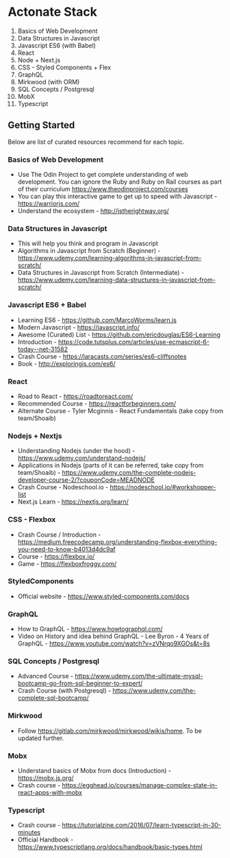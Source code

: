 # Actonate Stack

1. Basics of Web Development
2. Data Structures in Javascript
2. Javascript ES6 (with Babel)
3. React 
4. Node + Next.js
5. CSS - Styled Components + Flex
6. GraphQL
7. Mirkwood (with ORM)
8. SQL Concepts / Postgresql
9. MobX
10. Typescript

## Getting Started
Below are list of curated resources recommend for each topic.


### Basics of Web Development
- Use The Odin Project to get complete understanding of web development. You can ignore the Ruby and Ruby on Rail courses as part of their curriculum
  https://www.theodinproject.com/courses
- You can play this interactive game to get up to speed with Javascript - https://warriorjs.com/
- Understand the ecosystem - http://jstherightway.org/

### Data Structures in Javascript
- This will help you think and program in Javascript
- Algorithms in Javascript from Scratch (Beginner) - https://www.udemy.com/learning-algorithms-in-javascript-from-scratch/
- Data Structures in Javascript from Scratch (Intermediate) - https://www.udemy.com/learning-data-structures-in-javascript-from-scratch/


### Javascript ES6 + Babel
- Learning ES6 - https://github.com/MarcoWorms/learn.js
- Modern Javascript - https://javascript.info/
- Awesome (Curated) List - https://github.com/ericdouglas/ES6-Learning
- Introduction - https://code.tutsplus.com/articles/use-ecmascript-6-today--net-31582
- Crash Course - https://laracasts.com/series/es6-cliffsnotes
- Book - http://exploringjs.com/es6/

### React
- Road to React - https://roadtoreact.com/
- Recommended Course - https://reactforbeginners.com/
- Alternate Course - Tyler Mcginnis - React Fundamentals (take copy from team/Shoaib)

### Nodejs + Nextjs
- Understanding Nodejs (under the hood) - https://www.udemy.com/understand-nodejs/
- Applications in Nodejs (parts of it can be referred, take copy from team/Shoaib) - https://www.udemy.com/the-complete-nodejs-developer-course-2/?couponCode=MEADNODE
- Crash Course -  Nodeschool.io - https://nodeschool.io/#workshopper-list
- Next.js Learn - https://nextjs.org/learn/

### CSS - Flexbox
- Crash Course / Introduction - https://medium.freecodecamp.org/understanding-flexbox-everything-you-need-to-know-b4013d4dc9af
- Course - https://flexbox.io/
- Game - https://flexboxfroggy.com/

### StyledComponents
- Official website - https://www.styled-components.com/docs

### GraphQL
- How to GraphQL - https://www.howtographql.com/
- Video on History and idea behind GraphQL - Lee Byron - 4 Years of GraphQL - https://www.youtube.com/watch?v=zVNrqo9XGOs&t=8s

### SQL Concepts / Postgresql
- Advanced Course - https://www.udemy.com/the-ultimate-mysql-bootcamp-go-from-sql-beginner-to-expert/
- Crash Course (with Postgresql) - https://www.udemy.com/the-complete-sql-bootcamp/

### Mirkwood
- Follow https://gitlab.com/mirkwood/mirkwood/wikis/home. To be updated further.

### Mobx
- Understand basics of Mobx from docs (Introduction) - https://mobx.js.org/
- Crash course - https://egghead.io/courses/manage-complex-state-in-react-apps-with-mobx

### Typescript
- Crash course - https://tutorialzine.com/2016/07/learn-typescript-in-30-minutes
- Official Handbook - https://www.typescriptlang.org/docs/handbook/basic-types.html

